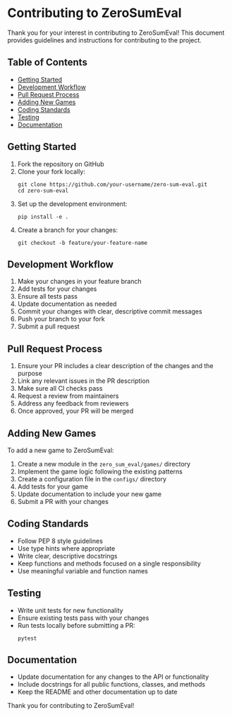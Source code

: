 # Contributing to ZeroSumEval

Thank you for your interest in contributing to ZeroSumEval! This document provides guidelines and instructions for contributing to the project.

## Table of Contents
- [Getting Started](#getting-started)
- [Development Workflow](#development-workflow)
- [Pull Request Process](#pull-request-process)
- [Adding New Games](#adding-new-games)
- [Coding Standards](#coding-standards)
- [Testing](#testing)
- [Documentation](#documentation)


## Getting Started

1. Fork the repository on GitHub
2. Clone your fork locally:
   ```
   git clone https://github.com/your-username/zero-sum-eval.git
   cd zero-sum-eval
   ```
3. Set up the development environment:
   ```
   pip install -e .
   ```
4. Create a branch for your changes:
   ```
   git checkout -b feature/your-feature-name
   ```

## Development Workflow

1. Make your changes in your feature branch
2. Add tests for your changes
3. Ensure all tests pass
4. Update documentation as needed
5. Commit your changes with clear, descriptive commit messages
6. Push your branch to your fork
7. Submit a pull request

## Pull Request Process

1. Ensure your PR includes a clear description of the changes and the purpose
2. Link any relevant issues in the PR description
3. Make sure all CI checks pass
4. Request a review from maintainers
5. Address any feedback from reviewers
6. Once approved, your PR will be merged

## Adding New Games

To add a new game to ZeroSumEval:

1. Create a new module in the `zero_sum_eval/games/` directory
2. Implement the game logic following the existing patterns
3. Create a configuration file in the `configs/` directory
4. Add tests for your game
5. Update documentation to include your new game
6. Submit a PR with your changes

## Coding Standards

- Follow PEP 8 style guidelines
- Use type hints where appropriate
- Write clear, descriptive docstrings
- Keep functions and methods focused on a single responsibility
- Use meaningful variable and function names

## Testing

- Write unit tests for new functionality
- Ensure existing tests pass with your changes
- Run tests locally before submitting a PR:
  ```
  pytest
  ```

## Documentation

- Update documentation for any changes to the API or functionality
- Include docstrings for all public functions, classes, and methods
- Keep the README and other documentation up to date

Thank you for contributing to ZeroSumEval!
